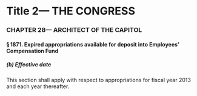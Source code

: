 
# Title 2— THE CONGRESS
### CHAPTER 28— ARCHITECT OF THE CAPITOL
#### § 1871. Expired appropriations available for deposit into Employees’ Compensation Fund
##### (b) Effective date

This section shall apply with respect to appropriations for fiscal year 2013 and each year thereafter.
